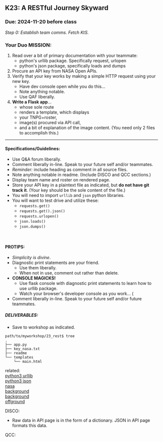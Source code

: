 ## K23: A RESTful Journey Skyward
### Due: 2024-11-20 before class

_Step 0: Establish team comms. Fetch KtS._

### Your Duo MISSION:

1. Read over a bit of primary documentation with your teammate:
   - python's urllib package. Specifically request, urlopen
   - python's json package, specifically loads and dumps
1. Procure an API key from NASA Open APIs.
1. Verify that your key works by making a simple HTTP request using your new key.
   * Have dev console open while you do this...
   * Note anything notable.
   * Use QAF liberally.
3. __Write a Flask app__...
   * whose sole route
   * renders a template, which displays
   * your TNPG+roster,
   * image(s) procured via API call,
   * and a bit of explanation of the image content.
     (You need only 2 files to accomplish this.)


---

#### Specifications/Guidelines:
* Use Q&A forum liberally.
* Comment liberally in-line. Speak to your future self and/or teammates.
* _Reminder:_ include heading as comment in all source files.
* Note anything notable in readme. (Include DISCO and QCC sections.)
* Display team name and roster on rendered page.
* Store your API key in a plaintext file as indicated, but __do not have git track it__. (Your key should be the sole content of the file.)
* You will need to import `urllib` and `json` python libraries.
* You will want to test drive and utilize these:
  - `requests.get()`
  - `requests.get().json()`
  - `requests.urlopen()`
  - `json.loads()`
  - `json.dumps()`

<br>

#### PROTIPS:
* _Simplicity is divine_.
* Diagnostic print statements are your friend.
  - Use them liberally.
  - When not in use, comment out rather than delete.
* __CONSOLE MAGICKS!__
  - Use flask console with diagnostic print statements to learn how to use urllib package.
  - Watch your browser's developer console as you work... (
* Comment liberally in-line. Speak to your future self and/or future teammates.

##### DELIVERABLES:
* Save to workshop as indicated.

```
path/to/myworkshop/23_rest$ tree
.
├── app.py
├── key_nasa.txt
├── readme
└── templates
    └── main.html
```

related:
<br>
[python3 urllib](https://docs.python.org/3/howto/urllib2.html)
<br>
[python3 json](https://docs.python.org/3/library/json.html)
<br>
[nasa](https://api.nasa.gov/)
<br>
[background](https://github.com/stuy-softdev/notes-and-code/blob/main/read/ibm_rest_api.pdf)
<br>
[background](https://en.wikipedia.org/wiki/REST)
<br>
[offground](https://xkcd.com/1133/)

DISCO:
 - Raw data in API page is in the form of a dictionary. JSON in API page formats this data.

QCC:
